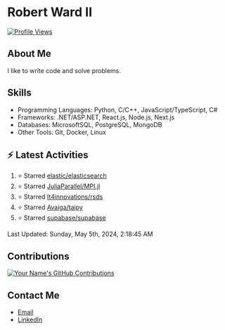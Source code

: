 
# Robert Ward II

[![Profile Views](https://komarev.com/ghpvc/?username=Robert-W-Ward)](https://github.com/Robert-W-Ward)

## About Me
I like to write code and solve problems.

## Skills
- Programming Languages: Python, C/C++, JavaScript/TypeScript, C#
- Frameworks: .NET/ASP.NET, React.js, Node.js, Next.js
- Databases: MicrosoftSQL, PostgreSQL, MongoDB
- Other Tools: Git, Docker, Linux

## :zap: Latest Activities
<!--RECENT_ACTIVITY:start-->
1. ⭐ Starred [elastic/elasticsearch](https://github.com/elastic/elasticsearch)
2. ⭐ Starred [JuliaParallel/MPI.jl](https://github.com/JuliaParallel/MPI.jl)
3. ⭐ Starred [It4innovations/rsds](https://github.com/It4innovations/rsds)
4. ⭐ Starred [Avaiga/taipy](https://github.com/Avaiga/taipy)
5. ⭐ Starred [supabase/supabase](https://github.com/supabase/supabase)
<!--RECENT_ACTIVITY:end-->

<!--RECENT_ACTIVITY:last_update-->
Last Updated: Sunday, May 5th, 2024, 2:18:45 AM
<!--RECENT_ACTIVITY:last_update_end-->

<!--END_SECTIN:activity-->
## Contributions
[![Your Name's GitHub Contributions](https://github-readme-streak-stats.herokuapp.com/?user=Robert-W-Ward&theme=radical)](https://github.com/your-username)

## Contact Me
- [Email](mailto:robertwesleyward2019@gmail.com)
- [LinkedIn](https://linkedin.com/in/https://www.linkedin.com/in/robert-ward-ii/)
